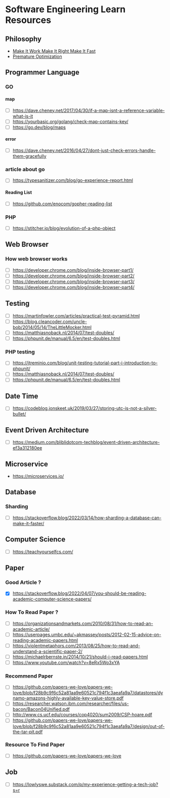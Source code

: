 # Software Engineering Learn Resources

## Philosophy

- [Make It Work Make It Right Make It Fast](http://wiki.c2.com/?MakeItWorkMakeItRightMakeItFast)
- [Premature Optimization](http://wiki.c2.com/?PrematureOptimization)

## Programmer Language

### GO

#### map

- [ ] <https://dave.cheney.net/2017/04/30/if-a-map-isnt-a-reference-variable-what-is-it>
- [ ] <https://yourbasic.org/golang/check-map-contains-key/>
- [ ] <https://go.dev/blog/maps>

#### error

- [ ] <https://dave.cheney.net/2016/04/27/dont-just-check-errors-handle-them-gracefully>

### article about go

- [ ] <https://typesanitizer.com/blog/go-experience-report.html>

#### Reading List

- [ ] <https://github.com/enocom/gopher-reading-list>

### PHP

- [ ] <https://stitcher.io/blog/evolution-of-a-php-object>

## Web Browser

### How web browser works

- [ ] <https://developer.chrome.com/blog/inside-browser-part1/>
- [ ] <https://developer.chrome.com/blog/inside-browser-part2/>
- [ ] <https://developer.chrome.com/blog/inside-browser-part3/>
- [ ] <https://developer.chrome.com/blog/inside-browser-part4/>

## Testing

- [ ] <https://martinfowler.com/articles/practical-test-pyramid.html>
- [ ] <https://blog.cleancoder.com/uncle-bob/2014/05/14/TheLittleMocker.html>
- [ ] <https://matthiasnoback.nl/2014/07/test-doubles/>
- [ ] <https://phpunit.de/manual/6.5/en/test-doubles.html>

### PHP testing

- [ ] <https://jtreminio.com/blog/unit-testing-tutorial-part-i-introduction-to-phpunit/>
- [ ] <https://matthiasnoback.nl/2014/07/test-doubles/>
- [ ] <https://phpunit.de/manual/6.5/en/test-doubles.html>

## Date Time

- [ ] <https://codeblog.jonskeet.uk/2019/03/27/storing-utc-is-not-a-silver-bullet/>

## Event Driven Architecture

- [ ] <https://medium.com/bliblidotcom-techblog/event-driven-architecture-ef3a312180ee>

## Microservice

- <https://microservices.io/>

## Database

### Sharding

- [ ] <https://stackoverflow.blog/2022/03/14/how-sharding-a-database-can-make-it-faster/>


## Computer Science

- [ ] <https://teachyourselfcs.com/>

## Paper

### Good Article ?

- [x] <https://stackoverflow.blog/2022/04/07/you-should-be-reading-academic-computer-science-papers/>

### How To Read Paper ?

- [ ] <https://organizationsandmarkets.com/2010/08/31/how-to-read-an-academic-article/>
- [ ] <https://userpages.umbc.edu/~akmassey/posts/2012-02-15-advice-on-reading-academic-papers.html>
- [ ] <https://violentmetaphors.com/2013/08/25/how-to-read-and-understand-a-scientific-paper-2/>
- [ ] <https://michaelrbernste.in/2014/10/21/should-i-read-papers.html>
- [ ] <https://www.youtube.com/watch?v=8eRx5Wo3xYA>

### Recommend Paper

- [ ] <https://github.com/papers-we-love/papers-we-love/blob/f28b9c9f6c52a81aa9e60521c794f1c3aeafa9a7/datastores/dynamo-amazons-highly-available-key-value-store.pdf>
- [ ] <https://researcher.watson.ibm.com/researcher/files/us-bacon/Bacon04Unified.pdf>
- [ ] <http://www.cs.ucf.edu/courses/cop4020/sum2009/CSP-hoare.pdf>
- [ ] <https://github.com/papers-we-love/papers-we-love/blob/f28b9c9f6c52a81aa9e60521c794f1c3aeafa9a7/design/out-of-the-tar-pit.pdf>

### Resource To Find Paper

- [ ] <https://github.com/papers-we-love/papers-we-love>



## Job

- [ ] <https://lowlyswe.substack.com/p/my-experience-getting-a-tech-job?s=r>